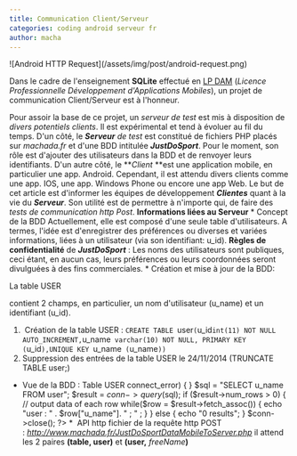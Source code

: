 ```yaml
---
title: Communication Client/Serveur
categories: coding android serveur fr
author: macha
---
```


<div class="text-center lead" markdown="1">
  ![Android HTTP Request](/assets/img/post/android-request.png)
</div>

Dans le cadre de l'enseignement **SQLite** effectué en
[LP DAM](http://dam.unice.fr/doku.php) (_Licence Professionnelle Développement
  d'Applications Mobiles_), un projet de communication Client/Serveur est à l'honneur.

Pour assoir la base de ce projet, un _serveur de test_ est mis à disposition de _divers potentiels clients_. Il est expérimental et tend à évoluer au fil du temps. D'un côté, le _**Serveur** de test_ est constitué de fichiers PHP placés sur _machada.fr_ et d'une BDD intitulée _**JustDoSport**_. Pour le moment, son rôle est d'ajouter des utilisateurs dans la BDD et de renvoyer leurs identifiants. D'un autre côté, le **_Client_ **est une application mobile, en particulier une app. Android. Cependant, il est attendu divers clients comme une app. IOS, une app. Windows Phone ou encore une app Web. Le but de cet article est d'informer les équipes de développement **_Clientes_** quant à la vie du **_Serveur_**. Son utilité est de permettre à n'importe qui, de faire des _tests de communication_ _http Post_. **Informations liées au Serveur** * Concept de la BDD Actuellement, elle est composé d'une seule table d'utilisateurs. A termes, l'idée est d'enregistrer des préférences ou diverses et variées informations, liées à un utilisateur (via son identifiant: u_id). **Règles de confidentialité** de _**JustDoSport**_ : Les noms des utilisateurs sont publiques, ceci étant, en aucun cas, leurs préférences ou leurs coordonnées seront divulguées à des fins commerciales. * Création et mise à jour de la BDD:

La table USER

contient 2 champs, en particulier, un nom d'utilisateur (u_name) et un identifiant (u_id).
  1.  Création de la table USER : `CREATE TABLE `user` ( `u_id` int(11) NOT NULL AUTO_INCREMENT, `u_name` varchar(10) NOT NULL, PRIMARY KEY (`u_id`),UNIQUE KEY `u_name` (`u_name`))`
  2. Suppression des entrées de la table USER le 24/11/2014 (TRUNCATE TABLE user;)
* Vue de la BDD : Table USER connect_error) { } $sql = "SELECT u_name FROM user"; $result = $conn->query($sql); if ($result->num_rows > 0) { // output data of each row while($row = $result->fetch_assoc()) { echo "user : " . $row["u_name"]. " ; " ; } } else { echo "0 results"; } $conn->close(); ?> *  API http fichier de la requête http POST : _<http://www.machada.fr/JustDoSportDataMobileToServer.php>_ il attend les 2 paires **(table, user)** et **(user,** _freeName_**)**
